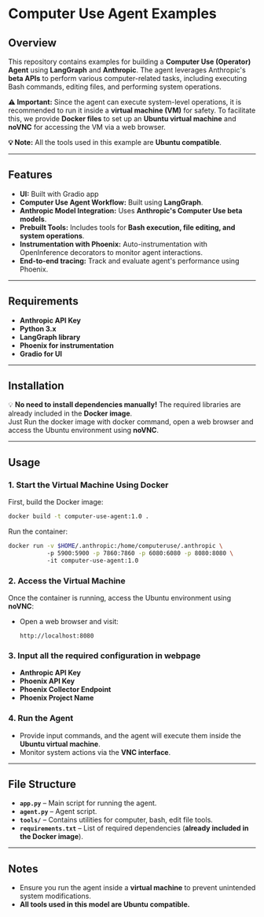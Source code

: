 # Computer Use Agent Examples  

## Overview  

This repository contains examples for building a **Computer Use (Operator) Agent** using **LangGraph** and **Anthropic**. The agent leverages Anthropic's **beta APIs** to perform various computer-related tasks, including executing Bash commands, editing files, and performing system operations.  

**⚠️ Important:** Since the agent can execute system-level operations, it is recommended to run it inside a **virtual machine (VM)** for safety. To facilitate this, we provide **Docker files** to set up an **Ubuntu virtual machine** and **noVNC** for accessing the VM via a web browser.  

**💡 Note:** All the tools used in this example are **Ubuntu compatible**.  

---  

## Features  
- **UI:** Built with Gradio app
- **Computer Use Agent Workflow:** Built using **LangGraph**.  
- **Anthropic Model Integration:** Uses **Anthropic's Computer Use beta models**.  
- **Prebuilt Tools:** Includes tools for **Bash execution, file editing, and system operations**.  
- **Instrumentation with Phoenix:**  Auto-instrumentation with OpenInference decorators to monitor agent interactions.
- **End-to-end tracing:** Track and evaluate agent's performance using Phoenix.


---  

## Requirements  

- **Anthropic API Key**  
- **Python 3.x**  
- **LangGraph library**  
- **Phoenix for instrumentation**  
- **Gradio for UI**
---  

## Installation  

💡 **No need to install dependencies manually!** The required libraries are already included in the **Docker image**.  
Just Run the docker image with docker command, open a web browser and access the Ubuntu environment using **noVNC**.

---  

## Usage  

### 1. Start the Virtual Machine Using Docker  
First, build the Docker image:  
```sh  
docker build -t computer-use-agent:1.0 .  
```  
Run the container:  
```sh  
docker run -v $HOME/.anthropic:/home/computeruse/.anthropic \  
           -p 5900:5900 -p 7860:7860 -p 6080:6080 -p 8080:8080 \  
           -it computer-use-agent:1.0  
```  

### 2. Access the Virtual Machine  
Once the container is running, access the Ubuntu environment using **noVNC**:  

- Open a web browser and visit:  
  ```  
  http://localhost:8080  
  ```  

### 3. Input all the required configuration in webpage

* **Anthropic API Key**
* **Phoenix API Key**
* **Phoenix Collector Endpoint**
* **Phoenix Project Name**

### 4. Run the Agent
- Provide input commands, and the agent will execute them inside the **Ubuntu virtual machine**.  
- Monitor system actions via the **VNC interface**.  

---  

## File Structure  
- **`app.py`** – Main script for running the agent.
- **`agent.py`** – Agent script.  
- **`tools/`** – Contains utilities for computer, bash, edit file tools.  
- **`requirements.txt`** – List of required dependencies (**already included in the Docker image**).  

---  

## Notes  

- Ensure you run the agent inside a **virtual machine** to prevent unintended system modifications.  
- **All tools used in this model are Ubuntu compatible.**